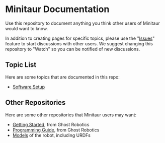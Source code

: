 # Minitaur Documentation

Use this repository to document anything you think other users of Minitaur would want to know. 

In addition to creating pages for specific topics, please use the "[Issues](https://github.com/minitaur-users/docs/issues)" feature to start discussions with other users. We suggest changing this repository to "Watch" so you can be notified of new discussions.

## Topic List

Here are some topics that are documented in this repo:

* [Software Setup](./Minitaur%20software%20setup.txt)

## Other Repositories

Here are some other repositories that Minitaur users may want:

* [Getting Started](https://gitlab.com/ghostrobotics/docs/wikis/getting-started), from Ghost Robotics
* [Programming Guide](https://gitlab.com/ghostrobotics/docs/wikis/programming), from Ghost Robotics
* [Models](https://github.com/minitaur-users/models) of the robot, including URDFs

